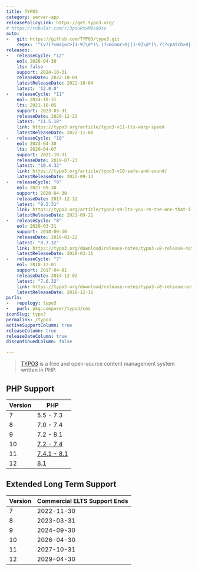 ```yaml
---
title: TYPO3
category: server-app
releasePolicyLink: https://get.typo3.org/
# https://rubular.com/r/3pouRtwM0s9Usv
auto:
-   git: https://github.com/TYPO3/typo3.git
    regex: '^(v?(?<major>[1-9]\d*)\.(?<minor>0|[1-9]\d*)\.?(?<patch>0|[1-9]\d*)?)|(TYPO3_(?<major>\d)-(?<minor>\d)-((?<patch>\d+)(FINAL)?))$'
releases:
-   releaseCycle: "12"
    eol: 2026-04-30
    lts: false
    support: 2024-10-31
    releaseDate: 2022-10-04
    latestReleaseDate: 2022-10-04
    latest: '12.0.0'
-   releaseCycle: "11"
    eol: 2024-10-31
    lts: 2021-10-05
    support: 2023-03-31
    releaseDate: 2020-12-22
    latest: "11.5.18"
    link: https://typo3.org/article/typo3-v11-lts-warp-speed
    latestReleaseDate: 2022-11-08
-   releaseCycle: "10"
    eol: 2023-04-30
    lts: 2020-04-07
    support: 2021-10-31
    releaseDate: 2019-07-23
    latest: "10.4.32"
    link: https://typo3.org/article/typo3-v10-safe-and-sound/
    latestReleaseDate: 2022-09-13
-   releaseCycle: "9"
    eol: 2021-09-30
    support: 2020-04-30
    releaseDate: 2017-12-12
    latest: "9.5.31"
    link: https://typo3.org/article/typo3-v9-lts-you-re-the-one-that-i-want
    latestReleaseDate: 2021-09-21
-   releaseCycle: "8"
    eol: 2020-03-31
    support: 2018-09-30
    releaseDate: 2016-03-22
    latest: "8.7.32"
    link: https://typo3.org/download/release-notes/typo3-v8-release-notes/
    latestReleaseDate: 2020-03-31
-   releaseCycle: "7"
    eol: 2018-12-01
    support: 2017-04-01
    releaseDate: 2014-12-02
    latest: "7.6.32"
    link: https://typo3.org/download/release-notes/typo3-v8-release-notes/
    latestReleaseDate: 2018-12-11
purls:
-   repology: typo3
-   purl: pkg:composer/typo3/cms
iconSlug: typo3
permalink: /typo3
activeSupportColumn: true
releaseColumn: true
releaseDateColumn: true
discontinuedColumn: false

---
```


> [TYPO3](https://typo3.org/) is a free and open-source content management system written in PHP.


## PHP Support

Version | PHP
--------|-----------
7       | 5.5 - 7.3
8       | 7.0 - 7.4
9       | 7.2 - 8.1
10      | [7.2 - 7.4](https://get.typo3.org/version/10#system-requirements)
11      | [7.4.1 - 8.1](https://get.typo3.org/version/11#system-requirements)
12      | [8.1](https://get.typo3.org/version/12#system-requirements)

## Extended Long Term Support

Version | Commercial ELTS Support Ends
--------|---------
7       | 2022-11-30
8       | 2023-03-31
9       | 2024-09-30
10      | 2026-04-30
11      | 2027-10-31
12      | 2029-04-30
